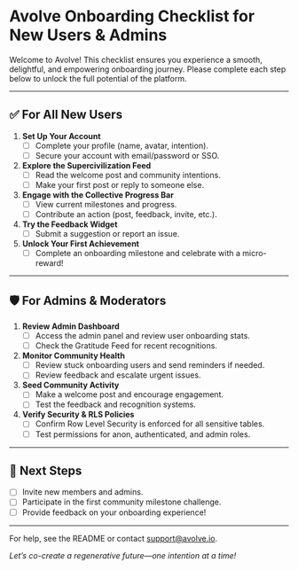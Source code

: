 # Avolve Onboarding Checklist for New Users & Admins

Welcome to Avolve! This checklist ensures you experience a smooth, delightful, and empowering onboarding journey. Please complete each step below to unlock the full potential of the platform.

---

## ✅ For All New Users

1. **Set Up Your Account**
   - [ ] Complete your profile (name, avatar, intention).
   - [ ] Secure your account with email/password or SSO.
2. **Explore the Supercivilization Feed**
   - [ ] Read the welcome post and community intentions.
   - [ ] Make your first post or reply to someone else.
3. **Engage with the Collective Progress Bar**
   - [ ] View current milestones and progress.
   - [ ] Contribute an action (post, feedback, invite, etc.).
4. **Try the Feedback Widget**
   - [ ] Submit a suggestion or report an issue.
5. **Unlock Your First Achievement**
   - [ ] Complete an onboarding milestone and celebrate with a micro-reward!

---

## 🛡️ For Admins & Moderators

1. **Review Admin Dashboard**
   - [ ] Access the admin panel and review user onboarding stats.
   - [ ] Check the Gratitude Feed for recent recognitions.
2. **Monitor Community Health**
   - [ ] Review stuck onboarding users and send reminders if needed.
   - [ ] Review feedback and escalate urgent issues.
3. **Seed Community Activity**
   - [ ] Make a welcome post and encourage engagement.
   - [ ] Test the feedback and recognition systems.
4. **Verify Security & RLS Policies**
   - [ ] Confirm Row Level Security is enforced for all sensitive tables.
   - [ ] Test permissions for anon, authenticated, and admin roles.

---

## 🚀 Next Steps

- [ ] Invite new members and admins.
- [ ] Participate in the first community milestone challenge.
- [ ] Provide feedback on your onboarding experience!

---

For help, see the README or contact support@avolve.io.

_Let’s co-create a regenerative future—one intention at a time!_
